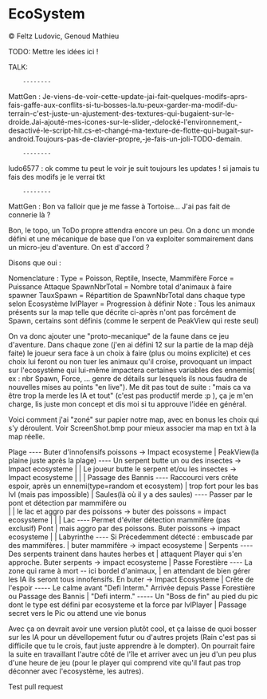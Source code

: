 ﻿EcoSystem
=====

©
Feltz Ludovic, 
Genoud Mathieu


TODO: Mettre les idées ici !


TALK:

		--------

MattGen : Je-viens-de-voir-cette-update-jai-fait-quelques-modifs-aprs-fais-gaffe-aux-conflits-si-tu-bosses-la.tu-peux-garder-ma-modif-du-terrain-c'est-juste-un-ajustement-des-textures-qui-bugaient-sur-le-droide.Jai-ajouté-mes-icones-sur-le-slider,-delocké-l'environnement,-desactivé-le-script-hit.cs-et-changé-ma-texture-de-flotte-qui-bugait-sur-android.Toujours-pas-de-clavier-propre,-je-fais-un-joli-TODO-demain.

		--------

ludo6577 : ok comme tu peut le voir je suit toujours les updates ! si jamais tu fais des modifs je le verrai tkt

		--------

MattGen : Bon va falloir que je me fasse à Tortoise... J'ai pas fait de connerie là ?

Bon, le topo, un ToDo propre attendra encore un peu. 
On a donc un monde défini et une mécanique de base que l'on va exploiter sommairement dans un micro-jeu d'aventure. On est d'accord ?

Disons que oui : 

Nomenclature : 
Type = Poisson, Reptile, Insecte, Mammifère
Force = Puissance Attaque
SpawnNbrTotal = Nombre total d'animaux à faire spawner
TauxSpawn = Répartition de SpawnNbrTotal dans chaque type selon Ecosystème
lvlPlayer = Progression à définir
Note : Tous les animaux présents sur la map telle que décrite ci-après n'ont pas forcément de Spawn, certains sont définis (comme le serpent de PeakView qui reste seul)

On va donc ajouter une "proto-mecanique" de la faune dans ce jeu d'aventure. Dans chaque zone (j'en ai défini 12 sur la partie de la map déjà faite) le joueur sera face à un choix à faire (plus ou moins explicite) et ces choix lui feront ou non tuer les animaux qu'il croise, provoquant un impact sur l'ecosystème qui lui-même impactera certaines variables des ennemis( ex : nbr Spawn, Force, ... genre de détails sur lesquels ils nous faudra de nouvelles mises au points "en live"). Me dit pas tout de suite : "mais ca va être trop la merde les IA et tout" (c'est pas productif merde :p ), ça je m'en charge, lis juste mon concept et dis moi si tu approuve l'idée en général.

Voici comment j'ai "zoné" sur papier notre map, avec en bonus les choix qui s'y déroulent.
Voir ScreenShot.bmp pour mieux associer ma map en txt à la map réelle.

Plage  					  ----    Buter d'innofensifs poissons -> Impact ecosysteme
  |
PeakView(la plaine juste après la plage)  ----  Un serpent butte un ou des insectes -> Impact ecosysteme
  |		|				Le joueur butte le serpent et/ou les insectes -> Impact ecosysteme
  |             |
  |      Passage des Bannis 		  ---- Raccourci vers crête espoir, après un ennemi(type=random et ecosystem) 
  |						trop fort pour les bas lvl (mais pas impossible)
  |
Saules(là où il y a des saules)  	  ----  Passer par le pont et détection par mammifère ou  
  |             |				le lac et aggro par des poissons -> buter des poissons = impact ecosysteme
  |	      	|
  |	       Lac  			  ---- Permet d'éviter détection mammifère (pas exclusif) 
Pont		|				mais aggro par des poissons. Buter poissons -> impact ecosysteme
  |		|
    Labyrinthe     			  ---- Si Précedemment détecté : embuscade par des mammifères.
        |					 buter mammifère -> impact ecosysteme
	|
     Serpents  				  ---- Des serpents trainent dans hautes herbes et 
	|					attaquent Player qui s'en approche. Buter serpents -> impact ecosysteme
	|
  Passe Forestière  			  ---- La zone qui rame à mort  -- ici bordel d'animaux,
	|					 en attendant de bien gérer les IA ils seront tous innofensifs. En buter -> Impact Ecosysteme
	|
   Crête de l'espoir  			  ----- Le calme avant "Defi Interm." Arrivée depuis Passe Forestière ou Passage des Bannis
	|
  "Defi interm." 			  ----- Un "Boss de fin" au pied du pic dont le type est défini par ecosysteme et la force par lvlPlayer
	|
   Passage secret vers le Pic ou attend une vie bonus


Avec ça on devrait avoir une version plutôt cool, et ça laisse de quoi bosser sur les IA pour un dévellopement futur ou d'autres projets (Rain c'est pas si difficile que tu le crois, faut juste apprendre à le dompter). On pourrait faire la suite en travaillant l'autre côté de l'île et arriver avec un jeu d'un peu plus d'une heure de jeu (pour le player qui comprend vite qu'il faut pas trop déconner avec l'ecosystème, les autres). 

Test pull request